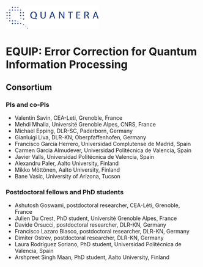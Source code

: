 ![quanters](quantera_logo_b_small.png)
 
# EQUIP: Error Correction for Quantum Information Processing

## Consortium

### PIs and co-PIs

- Valentin Savin, CEA-Leti, Grenoble, France
- Mehdi Mhalla, Université Grenoble Alpes, CNRS, France
- Michael Epping, DLR-SC, Paderborn, Germany
- Gianluigi Liva, DLR-KN, Oberpfaffenhofen, Germany
- Francisco García Herrero, Universidad Complutense de Madrid, Spain
- Carmen Garcia Almudever, Universidad Politécnica de Valencia, Spain
- Javier Valls, Universidad Politécnica de Valencia, Spain
- Alexandru Paler, Aalto University, Finland
- Mikko Möttönen, Aalto University, Finland
- Bane Vasic, University of Arizona, Tucson

### Postdoctoral fellows and PhD students

- Ashutosh Goswami, postdoctoral researcher, CEA-Léti, Grenoble, France
- Julien Du Crest, PhD student, Université Grenoble Alpes, France
- Davide Orsucci, postdoctoral researcher, DLR-KN, Germany
- Francisco Lazaro Blasco, postdoctoral researcher, DLR-KN, Germany
- Dimiter Ostrev, postdoctoral researcher, DLR-KN, Germany
- Laura Rodríguez Soriano, PhD student, Universidad Politécnica de Valencia, Spain
- Arshpreet Singh Maan, PhD student, Aalto University, Finland